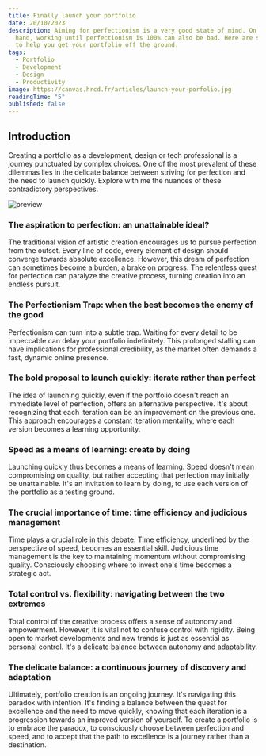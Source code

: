 ```yaml
---
title: Finally launch your portfolio
date: 20/10/2023
description: Aiming for perfectionism is a very good state of mind. On the other
  hand, working until perfectionism is 100% can also be bad. Here are some tips
  to help you get your portfolio off the ground.
tags:
  - Portfolio
  - Development
  - Design
  - Productivity
image: https://canvas.hrcd.fr/articles/launch-your-porfolio.jpg
readingTime: "5"
published: false
---
```


## Introduction

Creating a portfolio as a development, design or tech professional is a journey punctuated by complex choices. One of the most prevalent of these dilemmas lies in the delicate balance between striving for perfection and the need to launch quickly. Explore with me the nuances of these contradictory perspectives.

![preview](/articles/launch-your-porfolio.jpg)

### The aspiration to perfection: an unattainable ideal?

The traditional vision of artistic creation encourages us to pursue perfection from the outset. Every line of code, every element of design should converge towards absolute excellence. However, this dream of perfection can sometimes become a burden, a brake on progress. The relentless quest for perfection can paralyze the creative process, turning creation into an endless pursuit.

### The Perfectionism Trap: when the best becomes the enemy of the good

Perfectionism can turn into a subtle trap. Waiting for every detail to be impeccable can delay your portfolio indefinitely. This prolonged stalling can have implications for professional credibility, as the market often demands a fast, dynamic online presence.

### The bold proposal to launch quickly: iterate rather than perfect

The idea of launching quickly, even if the portfolio doesn't reach an immediate level of perfection, offers an alternative perspective. It's about recognizing that each iteration can be an improvement on the previous one. This approach encourages a constant iteration mentality, where each version becomes a learning opportunity.

### Speed as a means of learning: create by doing

Launching quickly thus becomes a means of learning. Speed doesn't mean compromising on quality, but rather accepting that perfection may initially be unattainable. It's an invitation to learn by doing, to use each version of the portfolio as a testing ground.

### The crucial importance of time: time efficiency and judicious management

Time plays a crucial role in this debate. Time efficiency, underlined by the perspective of speed, becomes an essential skill. Judicious time management is the key to maintaining momentum without compromising quality. Consciously choosing where to invest one's time becomes a strategic act.

### Total control vs. flexibility: navigating between the two extremes

Total control of the creative process offers a sense of autonomy and empowerment. However, it is vital not to confuse control with rigidity. Being open to market developments and new trends is just as essential as personal control. It's a delicate balance between autonomy and adaptability.

### The delicate balance: a continuous journey of discovery and adaptation

Ultimately, portfolio creation is an ongoing journey. It's navigating this paradox with intention. It's finding a balance between the quest for excellence and the need to move quickly, knowing that each iteration is a progression towards an improved version of yourself. To create a portfolio is to embrace the paradox, to consciously choose between perfection and speed, and to accept that the path to excellence is a journey rather than a destination.
